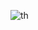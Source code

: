 ![th](https://github.com/shazwan21/belajar-github/assets/166724309/263fa965-67db-4cb5-a812-d58273f27a15)
